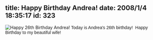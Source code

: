 title: Happy Birthday Andrea!
date: 2008/1/4 18:35:17
id: 323
---
![Happy 26th Birthday Andrea!](/journal_images/Birthday.jpg) <font face="Arial">Today is Andrea's 26th birthday!  Happy Birthday to my beautiful wife!</font>